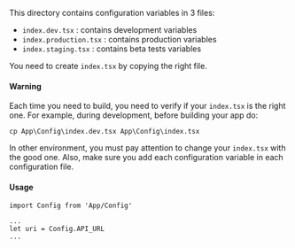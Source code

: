 This directory contains configuration variables in 3 files:

- `index.dev.tsx` : contains development variables
- `index.production.tsx` : contains production variables
- `index.staging.tsx` : contains beta tests variables

You need to create `index.tsx` by copying the right file.

#### Warning

Each time you need to build, you need to verify if your `index.tsx` is the right one.
For example, during development, before building your app do:

```
cp App\Config\index.dev.tsx App\Config\index.tsx
```

In other environment, you must pay attention to change your `index.tsx` with the good one.
Also, make sure you add each configuration variable in each configuration file.

#### Usage

```
import Config from 'App/Config'

...
let uri = Config.API_URL
...

```
